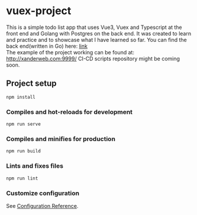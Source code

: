 # vuex-project
This is a simple todo list app that uses Vue3, Vuex and Typescript at the front end and Golang with Postgres on the back end.
It was created to learn and practice and to showcase what I have learned so far.
You can find the back end(written in Go) here:
<a href="https://github.com/ann-96/todolist-backend/">link</a>
<br>
The example of the project working can be found at:
<a href="http://xanderweb.com:9999/">http://xanderweb.com:9999/</a>
CI-CD scripts repository might be coming soon.

## Project setup
```
npm install
```

### Compiles and hot-reloads for development
```
npm run serve
```

### Compiles and minifies for production
```
npm run build
```

### Lints and fixes files
```
npm run lint
```

### Customize configuration
See [Configuration Reference](https://cli.vuejs.org/config/).
